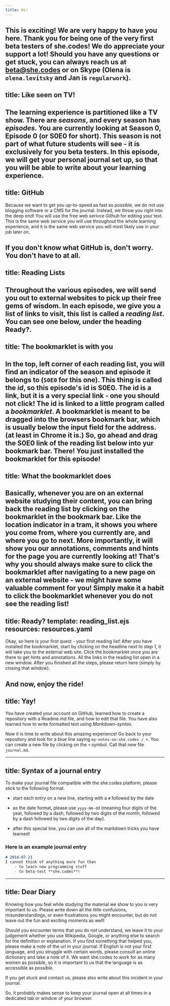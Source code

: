 ```yaml
---
title: Hi!
---
```

This is exciting! We are very happy to have you here. Thank you for being one of the very first beta testers of she.codes! We do appreciate your support a lot!
Should you have any questions or get stuck, you can always reach us at [beta@she.codes](mailto:beta@she.codes) or on Skype (Olena is `olena.levitsky` and Jan is `regularwork`).
---
title: Like seen on TV!
---
The learning experience is partitioned like a TV show. There are _seasons_, and every season has _episodes_. You are currently looking at Season 0, Episode 0 (or S0E0 for short).
This season is not part of what future students will see - it is exclusively for you beta testers.
In this episode, we will get your personal journal set up, so that you will be able to write about your learning experience.
---
title: GitHub
---
Because we want to get you up-to-speed as fast as possible, we do not use blogging software or a CMS for the journal.
Instead, we throw you right into the deep end! You will use the free web serivce _Github_ for editing your text. This is the same web service you will use throughout
the whole learning experience, and it is the same web service you will most likely use in your job later on.

If you don't know what GitHub is, don't worry. You don't have to at all.
---
title: Reading Lists
---
Throughout the various episodes, we will send you out to external websites to pick up their free gems of wisdom.
In each episode, we give you a list of links to visit, this list is called a _reading list_. You can see one below, under the heading **Ready?**.
---
title: The bookmarklet is with you
---
In the top, left corner of each reading list, you will find an indicator of the season and episode it belongs to (`S0E0` for this one).
This thing is called the _id_, so this episode's id is S0E0. The id is a link, but it is a very special link - one you should not click!
The id is linked to a little program called a _bookmarklet_. A bookmarklet is meant to be dragged into the browsers bookmark bar, which is usually below the input field for the address.
(at least in Chrome it is.)
So, go ahead and drag the S0E0 link of the reading list below into yur bookmark bar.
There! You just installed the bookmarklet for this episode!
---
title: What the bookmarklet does
---
Basically, whenever you are on an external website studying their content, you can bring back the reading list by clicking on the bookmarklet in the bookmark bar.
Like the location indicator in a tram, it shows you where you come from, where you currently are, and where you go to next. More importantly,
it will show you our annotations, comments and hints for the page you are currently looking at!
That's why you should always make sure to click the bookmarklet after navigating to a new page on an external website - we might have some valuable comment for you!
Simply make it a habit to click the bookmarklet whenever you do not see the reading list!
---
title: Ready?
template: reading_list.ejs
resources: resources.yaml
---
Okay, so here is your first quest - your first reading list!
After you have installed the bookmarklet, start by clicking on the headline next to step 1, it will take you to the external web site. Click the bookmarklet once you are there to get hints and annotations.
All the links in the reading list open in a new window.
After you finished all the steps, please return here (simply by closing that window).


And now, enjoy the ride!
---
title: Yay!
---
You have created your account on GitHub, learned how to create a repository with a Readme.md file, and how to edit that file.
You have also learned how to write formatted text using *Markdown-syntax*.

Now it is time to write about this amazing experience! Go back to your repository and look for a blue line saying `my-notes-on-she.codes / +`. You can create a new file by clicking on the `+` symbol. Call that new file `journal.md`.

---
title: Syntax of a journal entry
---
To make your journal file compatible with the she.codes platform, please stick to the following format.

- start each entry on a new line, starting with a `#` followed by the date

- as the date format, please use `yyyy-mm-dd` (meaning four digits of the year, followed by a dash, followed by two digits of the month, followed by a dash followed by two digits of the day).

- after this special line, you can use all of the markdown tricks you have learned!

### Here is an example journal entry
``` markdown
# 2014-07-21
I cannot think of anything more fun than 
    - to learn new programming stuff
    - to beta-test **she.codes**!
```

---
title: Dear Diary
---
Knowing how you feel while studying the material we
show to you is very important to us. Please write down all the little confusions, misunderstandings, or even frustrations you might encounter, but do not leave out the fun and exciting moments as well!

Should you encounter terms that you do not understand, we leave it to your judgement whether you use Wikipedia, Google, or anything else to search for the definition or explanation. If you find something that helped you, please make a note of the url in your journal.
If English is not your first language, and you struggle with certain words, please consult an online dictionary and take a note of it. We want she.codes to work for as many women as possible, so it is important to us that the language is as accessible as possible.

If you get stuck and contact us, please also write about this incident in your journal.

So, it probably makes sense to keep your journal open at all times in a dedicated tab or window of your browser.
